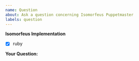 ```yaml
---
name: Question
about: Ask a question concerning Isomorfeus Puppetmaster
labels: question
---
```


**Isomorfeus Implementation**
* [x] ruby

**Your Question:**
